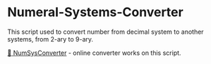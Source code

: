 # Numeral-Systems-Converter
This script used to convert number from decimal system to another systems, from 2-ary to 9-ary.

[:paperclip: NumSysConverter](http://numsys.therxmv.cf/) - online converter works on this script.
